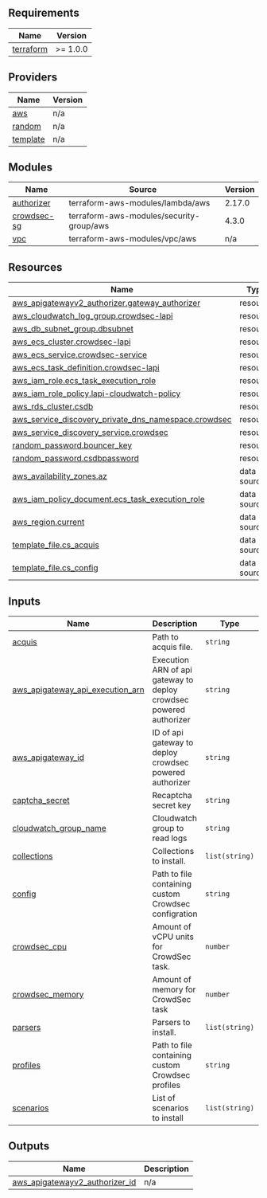 ## Requirements

| Name | Version |
|------|---------|
| <a name="requirement_terraform"></a> [terraform](#requirement\_terraform) | >= 1.0.0 |

## Providers

| Name | Version |
|------|---------|
| <a name="provider_aws"></a> [aws](#provider\_aws) | n/a |
| <a name="provider_random"></a> [random](#provider\_random) | n/a |
| <a name="provider_template"></a> [template](#provider\_template) | n/a |

## Modules

| Name | Source | Version |
|------|--------|---------|
| <a name="module_authorizer"></a> [authorizer](#module\_authorizer) | terraform-aws-modules/lambda/aws | 2.17.0 |
| <a name="module_crowdsec-sg"></a> [crowdsec-sg](#module\_crowdsec-sg) | terraform-aws-modules/security-group/aws | 4.3.0 |
| <a name="module_vpc"></a> [vpc](#module\_vpc) | terraform-aws-modules/vpc/aws | n/a |

## Resources

| Name | Type |
|------|------|
| [aws_apigatewayv2_authorizer.gateway_authorizer](https://registry.terraform.io/providers/hashicorp/aws/latest/docs/resources/apigatewayv2_authorizer) | resource |
| [aws_cloudwatch_log_group.crowdsec-lapi](https://registry.terraform.io/providers/hashicorp/aws/latest/docs/resources/cloudwatch_log_group) | resource |
| [aws_db_subnet_group.dbsubnet](https://registry.terraform.io/providers/hashicorp/aws/latest/docs/resources/db_subnet_group) | resource |
| [aws_ecs_cluster.crowdsec-lapi](https://registry.terraform.io/providers/hashicorp/aws/latest/docs/resources/ecs_cluster) | resource |
| [aws_ecs_service.crowdsec-service](https://registry.terraform.io/providers/hashicorp/aws/latest/docs/resources/ecs_service) | resource |
| [aws_ecs_task_definition.crowdsec-lapi](https://registry.terraform.io/providers/hashicorp/aws/latest/docs/resources/ecs_task_definition) | resource |
| [aws_iam_role.ecs_task_execution_role](https://registry.terraform.io/providers/hashicorp/aws/latest/docs/resources/iam_role) | resource |
| [aws_iam_role_policy.lapi-cloudwatch-policy](https://registry.terraform.io/providers/hashicorp/aws/latest/docs/resources/iam_role_policy) | resource |
| [aws_rds_cluster.csdb](https://registry.terraform.io/providers/hashicorp/aws/latest/docs/resources/rds_cluster) | resource |
| [aws_service_discovery_private_dns_namespace.crowdsec](https://registry.terraform.io/providers/hashicorp/aws/latest/docs/resources/service_discovery_private_dns_namespace) | resource |
| [aws_service_discovery_service.crowdsec](https://registry.terraform.io/providers/hashicorp/aws/latest/docs/resources/service_discovery_service) | resource |
| [random_password.bouncer_key](https://registry.terraform.io/providers/hashicorp/random/latest/docs/resources/string) | resource |
| [random_password.csdbpassword](https://registry.terraform.io/providers/hashicorp/random/latest/docs/resources/string) | resource |
| [aws_availability_zones.az](https://registry.terraform.io/providers/hashicorp/aws/latest/docs/data-sources/availability_zones) | data source |
| [aws_iam_policy_document.ecs_task_execution_role](https://registry.terraform.io/providers/hashicorp/aws/latest/docs/data-sources/iam_policy_document) | data source |
| [aws_region.current](https://registry.terraform.io/providers/hashicorp/aws/latest/docs/data-sources/region) | data source |
| [template_file.cs_acquis](https://registry.terraform.io/providers/hashicorp/template/latest/docs/data-sources/file) | data source |
| [template_file.cs_config](https://registry.terraform.io/providers/hashicorp/template/latest/docs/data-sources/file) | data source |

## Inputs

| Name | Description | Type | Default | Required |
|------|-------------|------|---------|:--------:|
| <a name="input_acquis"></a> [acquis](#input\_acquis) | Path to acquis file. | `string` | `""` | no |
| <a name="input_aws_apigateway_api_execution_arn"></a> [aws\_apigateway\_api\_execution\_arn](#input\_aws\_apigateway\_api\_execution\_arn) | Execution ARN of api gateway to deploy crowdsec powered authorizer | `string` | `""` | no |
| <a name="input_aws_apigateway_id"></a> [aws\_apigateway\_id](#input\_aws\_apigateway\_id) | ID of api gateway to deploy crowdsec powered authorizer | `string` | `""` | no |
| <a name="input_captcha_secret"></a> [captcha\_secret](#input\_captcha\_secret) | Recaptcha secret key | `string` | n/a | yes |
| <a name="input_cloudwatch_group_name"></a> [cloudwatch\_group\_name](#input\_cloudwatch\_group\_name) | Cloudwatch group to read logs | `string` | n/a | yes |
| <a name="input_collections"></a> [collections](#input\_collections) | Collections to install. | `list(string)` | `[]` | no |
| <a name="input_config"></a> [config](#input\_config) | Path to file containing custom Crowdsec configration | `string` | `""` | no |
| <a name="input_crowdsec_cpu"></a> [crowdsec\_cpu](#input\_crowdsec\_cpu) | Amount of vCPU units for CrowdSec task. | `number` | `256` | no |
| <a name="input_crowdsec_memory"></a> [crowdsec\_memory](#input\_crowdsec\_memory) | Amount of memory for CrowdSec task | `number` | `512` | no |
| <a name="input_parsers"></a> [parsers](#input\_parsers) | Parsers to install. | `list(string)` | `[]` | no |
| <a name="input_profiles"></a> [profiles](#input\_profiles) | Path to file containing custom Crowdsec profiles | `string` | `""` | no |
| <a name="input_scenarios"></a> [scenarios](#input\_scenarios) | List of scenarios to install | `list(string)` | `[]` | no |

## Outputs

| Name | Description |
|------|-------------|
| <a name="output_aws_apigatewayv2_authorizer_id"></a> [aws\_apigatewayv2\_authorizer\_id](#output\_aws\_apigatewayv2\_authorizer\_id) | n/a |
